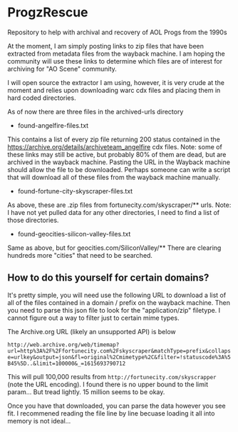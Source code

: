 # ProgzRescue
Repository to help with archival and recovery of AOL Progs from the 1990s

At the moment, I am simply posting links to zip files that have been extracted from metadata files from the wayback machine.  I am hoping the community will use these links to determine which files are of interest for archiving for "AO Scene" community.  

I will open source the extractor I am using, however, it is very crude at the moment and relies upon downloading warc cdx files and placing them in hard coded directories. 


As of now there are three files in the archived-urls directory

- found-angelfire-files.txt

This contains a list of every zip file returning 200 status contained in the https://archive.org/details/archiveteam_angelfire cdx files.  Note: some of these links may still be active, but probably 80% of them are dead, but are archived in the wayback machine.  Pasting the URL in the Wayback machine should allow the file to be downloaded.  Perhaps someone can write a script that will download all of these files from the wayback machine manually.

- found-fortune-city-skyscraper-files.txt

As above, these are .zip files from fortunecity.com/skyscraper/** urls. Note: I have not yet pulled data for any other directories, I need to find a list of those directories. 

- found-geocities-silicon-valley-files.txt

Same as above, but for geocities.com/SiliconValley/**  There are clearing hundreds more "cities" that need to be searched. 


## How to do this yourself for certain domains? 

It's pretty simple, you will need use the following URL to download a list of all of the files contained in a domain / prefix on the wayback machine.  Then you need to parse this json file to look for the "application/zip" filetype. I cannot figure out a way to filter just to certain mime types. 

The Archive.org URL (likely an unsupported API) is below

`http://web.archive.org/web/timemap?url=http%3A%2F%2Ffortunecity.com%2Fskyscraper&matchType=prefix&collapse=urlkey&output=json&fl=original%2Cmimetype%2C&filter=!statuscode%3A%5B45%5D..&limit=100000&_=1615693790712`

This will pull 100,000 results from `http://fortunecity.com/skyscrapper`  (note the URL encoding).
I found there is no upper bound to the limit param... But tread lightly. 15 million seems to be okay. 

Once you have that downloaded, you can parse the data however you see fit.  I recommened reading the file line by line becuase loading it all into memory is not ideal...



